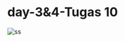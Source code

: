 # day-3&4-Tugas 10

![ss](https://user-images.githubusercontent.com/53321389/86348856-7a34a280-bc8a-11ea-8ed9-469460f12d29.JPG)
